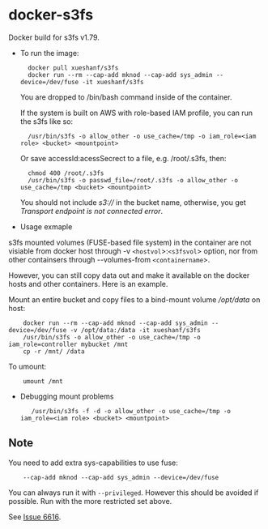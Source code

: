 docker-s3fs
===========

Docker build for s3fs v1.79. 

* To run the image:

        docker pull xueshanf/s3fs
        docker run --rm --cap-add mknod --cap-add sys_admin --device=/dev/fuse -it xueshanf/s3fs

  You are dropped to /bin/bash command inside of the container.

  If the system is built on AWS with role-based IAM profile, you can run the s3fs like so:

        /usr/bin/s3fs -o allow_other -o use_cache=/tmp -o iam_role=<iam role> <bucket> <mountpoint>

  Or save accessId:acessSecrect to a file, e.g. /root/.s3fs, then:

        chmod 400 /root/.s3fs
        /usr/bin/s3fs -o passwd_file=/root/.s3fs -o allow_other -o use_cache=/tmp <bucket> <mountpoint>

  You should not include _s3://_ in the bucket name, otherwise, you get _Transport endpoint is not connected error_.

* Usage exmaple

 s3fs mounted volumes (FUSE-based file system) in the container are not visiable from docker host through -v `<hostvol`>:`<s3fsvol`> option, nor from other containsers through --volumes-from `<containername`>.

  However, you can still copy data out and make it available on the docker hosts and other containers. Here is an example.

  Mount an entire bucket and copy files to a bind-mount volume _/opt/data_ on host:

        docker run --rm --cap-add mknod --cap-add sys_admin --device=/dev/fuse -v /opt/data:/data -it xueshanf/s3fs
        /usr/bin/s3fs -o allow_other -o use_cache=/tmp -o iam_role=controller mybucket /mnt
        cp -r /mnt/ /data
    
  To umount:

        umount /mnt
        
* Debugging mount problems

         /usr/bin/s3fs -f -d -o allow_other -o use_cache=/tmp -o iam_role=<iam role> <bucket> <mountpoint>

Note
----

  You need to add extra sys-capabilities to use fuse:

        --cap-add mknod --cap-add sys_admin --device=/dev/fuse

  You can always run it with `--privileged`.  However this should be avoided if possible.  Run with the
  more restricted set above.

  See [Issue 6616](https://github.com/docker/docker/issues/6616).
